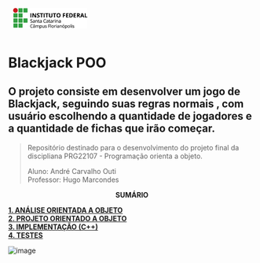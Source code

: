 <img src="img/ifsc-logo.png"
     width="30%"
     style="padding: 10px">

#  Blackjack POO

##  O projeto consiste em desenvolver um jogo de Blackjack, seguindo suas regras normais , com usuário escolhendo a quantidade de jogadores e a quantidade de fichas que irão começar.

> Repositório destinado para o desenvolvimento do projeto final da discipliana PRG22107 - Programação orienta a objeto. 
> 
> Aluno: André Carvalho Outi<br>
> Professor: Hugo Marcondes

<p align=center><strong>SUMÁRIO</strong></p>

[**1. ANÁLISE ORIENTADA A OBJETO**](./analise.md)<br>
[**2. PROJETO ORIENTADO A OBJETO**](./projeto.md)<br>
[**3. IMPLEMENTAÇÃO (C++)**](./implementacao.md)<br>
[**4. TESTES**](./testes.md)<br>

![image](https://github.com/user-attachments/assets/fcf9db5c-4d2d-470a-9a47-2c39d38ba61b)

